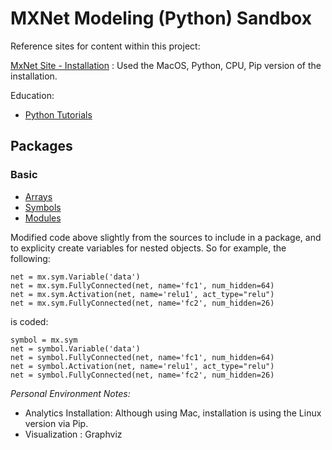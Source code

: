 # MXNet Modeling (Python) Sandbox

Reference sites for content within this project:

[MxNet Site - Installation](http://mxnet.io/get_started/install.html) : Used the MacOS, Python, CPU, Pip version of the installation.

Education:
- [Python Tutorials](http://mxnet.io/api/python/index.html)

## Packages

### Basic

- [Arrays](http://mxnet.io/tutorials/basic/ndarray.html)
- [Symbols](http://mxnet.io/tutorials/basic/symbol.html)
- [Modules](http://mxnet.io/tutorials/basic/module.html)

Modified code above slightly from the sources to include in a package, and to explicity create variables for nested objects.  So for example, the following:

```
net = mx.sym.Variable('data')
net = mx.sym.FullyConnected(net, name='fc1', num_hidden=64)
net = mx.sym.Activation(net, name='relu1', act_type="relu")
net = mx.sym.FullyConnected(net, name='fc2', num_hidden=26)
```

is coded:

```
symbol = mx.sym
net = symbol.Variable('data')
net = symbol.FullyConnected(net, name='fc1', num_hidden=64)
net = symbol.Activation(net, name='relu1', act_type="relu")
net = symbol.FullyConnected(net, name='fc2', num_hidden=26)
```

_Personal Environment Notes:_
- Analytics Installation:  Although using Mac, installation is using the Linux version via Pip.
- Visualization : Graphviz
